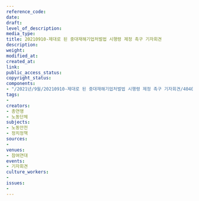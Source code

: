 ```yaml
---
reference_code: 
date: 
draft: 
level_of_description: 
media_type: 
title: 20210910-제대로 된 중대재해기업처벌법 시행령 제정 촉구 기자회견
description: 
weight: 
modified_at: 
created_at: 
link: 
public_access_status: 
copyright_status: 
components:
- "/2021년/9월/20210910-제대로 된 중대재해기업처벌법 시행령 제정 촉구 기자회견/404094_61732_1842.jpg"
tags:
- 
creators:
- 총연맹
- 노동단체
subjects:
- 노동안전
- 정치정책
sources:
- 
venues:
- 참여연대
events:
- 기자회견
culture_workers:
- 
issues:
- 
---
```

